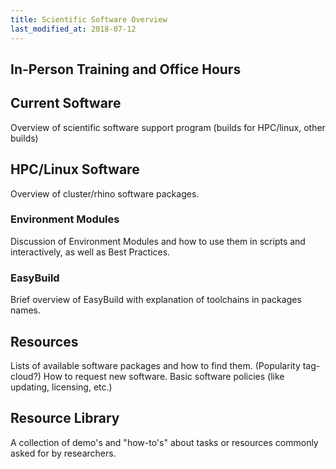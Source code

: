 ```yaml
---
title: Scientific Software Overview
last_modified_at: 2018-07-12
---
```


## In-Person Training and Office Hours

## Current Software
Overview of scientific software support program (builds for HPC/linux, other builds)

## HPC/Linux Software
Overview of cluster/rhino software packages.
### Environment Modules
Discussion of Environment Modules and how to use them in scripts and interactively, as well as Best Practices.
### EasyBuild
Brief overview of EasyBuild with explanation of toolchains in packages names.

## Resources
Lists of available software packages and how to find them. (Popularity tag-cloud?)
How to request new software.
Basic software policies (like updating, licensing, etc.)


## Resource Library
A collection of demo's and "how-to's" about tasks or resources commonly asked for by researchers.  
